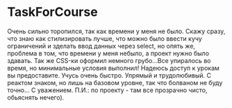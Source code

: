 # TaskForCourse
Очень сильно торопился, так как времени у меня не было. 
Скажу сразу, что знаю как стилизировать лучше, что можно было ввести кучу ограничений и зделать ввод данных через select, но опять же, проблема в том, что времени у меня небыло, а проект нужно было здавать. 
Так же CSS-ки оформил немного грубо...Все упиралось во время, но минимальные условия выполнил!
Надеюсь доступ к урокам вы предоставите.
Учусь очень быстро. Упрямый и трудолюбивый. С реактом знаком, но лишь на базовом уровне, так что болваном не буду точно...
С уважением.
П.И.: по проекту - там все прозрачно чисто, обьяснять нечего).
